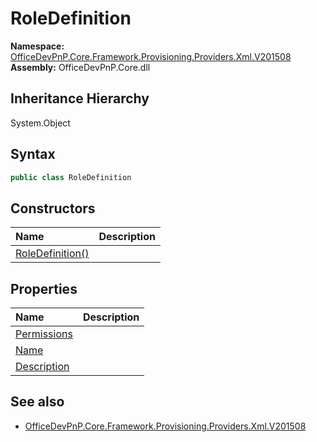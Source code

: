 # RoleDefinition
  

**Namespace:** [OfficeDevPnP.Core.Framework.Provisioning.Providers.Xml.V201508](OfficeDevPnP.Core.Framework.Provisioning.Providers.Xml.V201508.md)  
**Assembly:** OfficeDevPnP.Core.dll  
## Inheritance Hierarchy
System.Object  
## Syntax
```C#
public class RoleDefinition
```
## Constructors
|**Name**|**Description**|
|:-----|:-----|
| [RoleDefinition()](OfficeDevPnP.Core.Framework.Provisioning.Providers.Xml.V201508.RoleDefinition.Constructor1details.md) | 
## Properties
|**Name**|**Description**|
|:-----|:-----|
| [Permissions](OfficeDevPnP.Core.Framework.Provisioning.Providers.Xml.V201508.RoleDefinition.Permissions.md) | 
| [Name](OfficeDevPnP.Core.Framework.Provisioning.Providers.Xml.V201508.RoleDefinition.Name.md) | 
| [Description](OfficeDevPnP.Core.Framework.Provisioning.Providers.Xml.V201508.RoleDefinition.Description.md) | 
## See also
- [OfficeDevPnP.Core.Framework.Provisioning.Providers.Xml.V201508](OfficeDevPnP.Core.Framework.Provisioning.Providers.Xml.V201508.md)
